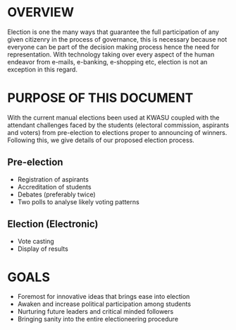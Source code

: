 # OVERVIEW
Election is one the many ways that guarantee the full participation of any given citizenry in the process of governance, this is necessary because not everyone can be part of the decision making process hence the need for representation. With technology taking over every aspect of the human endeavor from e-mails, e-banking, e-shopping etc, election is not an exception in this regard.

# PURPOSE OF THIS DOCUMENT
With the current manual elections been used at KWASU coupled with the attendant challenges faced by the students (electoral commission, aspirants and voters) from pre-election to elections proper to announcing of winners.
Following this, we give details of our proposed election process.
## Pre-election
* Registration of aspirants
* Accreditation of students
* Debates (preferably twice)
* Two polls to analyse likely voting patterns
## Election (Electronic)
* Vote casting
* Display of results

# GOALS
* Foremost for innovative ideas that brings ease into election
* Awaken and increase political participation among students
* Nurturing future leaders and critical minded followers
* Bringing sanity into the entire electioneering procedure
